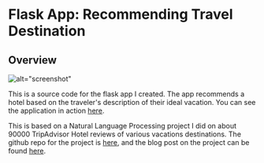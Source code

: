 # Flask App: Recommending Travel Destination


## Overview

![alt="screenshot"]()

This is a source code for the flask app I created. The app recommends a hotel based on the traveler's description of their ideal vacation. You can see the application in action [here]().

This is based on a Natural Language Processing project I did on about 90000 TripAdvisor Hotel reviews of various vacations destinations. The github repo for the project is [here](https://github.com/youngjeong46/travel-recommender), and the blog post on the project can be found [here]("").


